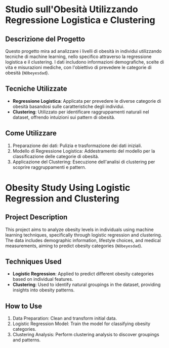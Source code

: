 # Studio sull'Obesità Utilizzando Regressione Logistica e Clustering

## Descrizione del Progetto
Questo progetto mira ad analizzare i livelli di obesità in individui utilizzando tecniche di machine learning, nello specifico attraverso la regressione logistica e il clustering. I dati includono informazioni demografiche, scelte di vita e misurazioni mediche, con l'obiettivo di prevedere le categorie di obesità (`NObeyesdad`).

## Tecniche Utilizzate
- **Regressione Logistica**: Applicata per prevedere le diverse categorie di obesità basandosi sulle caratteristiche degli individui.
- **Clustering**: Utilizzato per identificare raggruppamenti naturali nel dataset, offrendo intuizioni sui pattern di obesità.

## Come Utilizzare
1. Preparazione dei dati: Pulizia e trasformazione dei dati iniziali.
2. Modello di Regressione Logistica: Addestramento del modello per la classificazione delle categorie di obesità.
3. Applicazione del Clustering: Esecuzione dell'analisi di clustering per scoprire raggruppamenti e pattern.



# Obesity Study Using Logistic Regression and Clustering

## Project Description
This project aims to analyze obesity levels in individuals using machine learning techniques, specifically through logistic regression and clustering. The data includes demographic information, lifestyle choices, and medical measurements, aiming to predict obesity categories (`NObeyesdad`).

## Techniques Used
- **Logistic Regression**: Applied to predict different obesity categories based on individual features.
- **Clustering**: Used to identify natural groupings in the dataset, providing insights into obesity patterns.

## How to Use
1. Data Preparation: Clean and transform initial data.
2. Logistic Regression Model: Train the model for classifying obesity categories.
3. Clustering Analysis: Perform clustering analysis to discover groupings and patterns.


